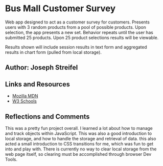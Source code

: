 # Bus Mall Customer Survey

Web app designed to act as a customer survey for customers. Presents users with 3 random products from a pool of possible products. Upon selection, the app presents a new set. Behavior repeats until the user has submitted 25 products. Upon 25 product selections results will be viewable.

Results shown will include session results in text form and aggregated results in chart form (pulled from local storage).

## Author: Joseph Streifel

## Links and Resources

* [Mozilla MDN](https://developer.mozilla.org/en-US/)
* [W3 Schools](https://www.w3schools.com/)

## Reflections and Comments

This was a pretty fun project overall. I learned a lot about how to manage and track objects within JavaScript. This was also a good introduction to local storage, and how to handle the storage and retrieval of data. this also acted a small introduction to CSS transitions for me, which was fun to get into and play with. There is currently no way to clear local storage from the web page itself, so clearing must be accomplished through browser Dev Tools.